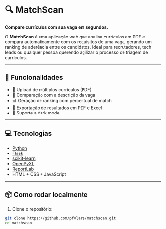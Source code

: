 # 🔍 MatchScan

**Compare currículos com sua vaga em segundos.**

O **MatchScan** é uma aplicação web que analisa currículos em PDF e compara automaticamente com os requisitos de uma vaga, gerando um ranking de aderência entre os candidatos. Ideal para recrutadores, tech leads ou qualquer pessoa querendo agilizar o processo de triagem de currículos.

---

## 🚀 Funcionalidades

- 📄 Upload de múltiplos currículos (PDF)
- 📝 Comparação com a descrição da vaga
- 📊 Geração de ranking com percentual de match
- 💾 Exportação de resultados em PDF e Excel
- 🌙 Suporte a dark mode

---

## 💻 Tecnologias

- [Python](https://www.python.org/)
- [Flask](https://flask.palletsprojects.com/)
- [scikit-learn](https://scikit-learn.org/)
- [OpenPyXL](https://openpyxl.readthedocs.io/)
- [ReportLab](https://www.reportlab.com/)
- HTML + CSS + JavaScript

---

## 📦 Como rodar localmente

1. Clone o repositório:

```bash
git clone https://github.com/pfvlare/matchscan.git
cd matchscan
